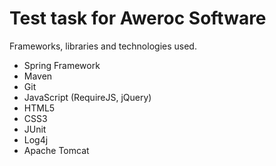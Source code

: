 # Test task for Aweroc Software

Frameworks, libraries and technologies used.

  - Spring Framework
  - Maven
  - Git
  - JavaScript (RequireJS, jQuery)
  - HTML5
  - CSS3
  - JUnit
  - Log4j
  - Apache Tomcat
